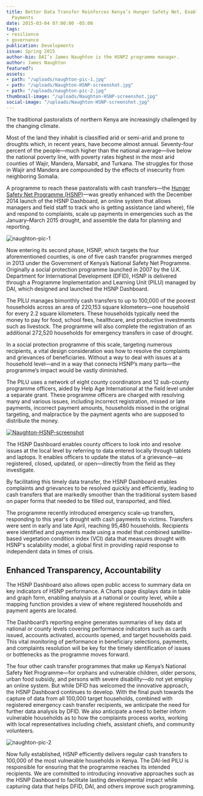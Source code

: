 ```yaml
---
title: Better Data Transfer Reinforces Kenya’s Hunger Safety Net, Enables Emergency
  Payments
date: 2015-03-04 07:00:00 -05:00
tags:
- resilience
- governance
publication: Developments
issue: Spring 2015
author-bio: DAI’s James Naughton is the HSNP2 programme manager.
author: James Naughton
featured?: 
assets:
- path: "/uploads/naughton-pic-1.jpg"
- path: "/uploads/Naughton-HSNP-screenshot.jpg"
- path: "/uploads/naughton-pic-2.jpg"
thumbnail-image: "/uploads/Naughton-HSNP-screenshot.jpg"
social-image: "/uploads/Naughton-HSNP-screenshot.jpg"
---
```


The traditional pastoralists of northern Kenya are increasingly challenged by the changing climate.

Most of the land they inhabit is classified arid or semi-arid and prone to droughts which, in recent years, have become almost annual. Seventy-four percent of the people—much higher than the national average—live below the national poverty line, with poverty rates highest in the most arid counties of Wajir, Mandera, Marsabit, and Turkana. The struggles for those in Wajir and Mandera are compounded by the effects of insecurity from neighboring Somalia.



A programme to reach these pastoralists with cash transfers—the [Hunger Safety Net Programme (HSNP)](http://dai.com/our-work/projects/kenya%E2%80%94hunger-safety-net-programme-phase-2-hsnp2)—was greatly enhanced with the December 2014 launch of the HSNP Dashboard, an online system that allows managers and field staff to track who is getting assistance (and where), file and respond to complaints, scale up payments in emergencies such as the January–March 2015 drought, and assemble the data for planning and reporting.

![naughton-pic-1](/uploads/naughton-pic-1.jpg "HSNP staff explaining the programme at a baraza at Got Ade, Wajir.") 

Now entering its second phase, HSNP, which targets the four aforementioned counties, is one of five cash transfer programmes merged in 2013 under the Government of Kenya’s National Safety Net Programme. Originally a social protection programme launched in 2007 by the U.K. Department for International Development (DFID), HSNP is delivered through a Programme Implementation and Learning Unit (PILU) managed by DAI, which designed and launched the HSNP Dashboard.

The PILU manages bimonthly cash transfers to up to 100,000 of the poorest households across an area of 220,153 square kilometers—one household for every 2.2 square kilometers. These households typically need the money to pay for food, school fees, healthcare, and productive investments such as livestock. The programme will also complete the registration of an additional 272,520 households for emergency transfers in case of drought.

In a social protection programme of this scale, targeting numerous recipients, a vital design consideration was how to resolve the complaints and grievances of beneficiaries. Without a way to deal with issues at a household level—and in a way that connects HSNP’s many parts—the programme’s impact would be vastly diminished.

The PILU uses a network of eight county coordinators and 12 sub-county programme officers, aided by Help Age International at the field level under a separate grant. These programme officers are charged with resolving many and various issues, including incorrect registration, missed or late payments, incorrect payment amounts, households missed in the original targeting, and malpractice by the payment agents who are supposed to distribute the money.

[![Naughton-HSNP-screenshot](/uploads/Naughton-HSNP-screenshot.jpg)](http://www.hsnp.or.ke/index.php/dashboards/at-a-glance) 

The HSNP Dashboard enables county officers to look into and resolve issues at the local level by referring to data entered locally through tablets and laptops. It enables officers to update the status of a grievance—as registered, closed, updated, or open—directly from the field as they investigate.

By facilitating this timely data transfer, the HSNP Dashboard enables complaints and grievances to be resolved quickly and efficiently, leading to cash transfers that are markedly smoother than the traditional system based on paper forms that needed to be filled out, transported, and filed.

The programme recently introduced emergency scale-up transfers, responding to this year's drought with cash payments to victims. Transfers were sent in early and late April, reaching 95,480 households. Recipients were identified and payments made using a model that combined satellite-based vegetation condition index (VCI) data that measures drought with HSNP's scalability model, a global first in providing rapid response to independent data in times of crisis. 

## Enhanced Transparency, Accountability

The HSNP Dashboard also allows open public access to summary data on key indicators of HSNP performance. A Charts page displays data in table and graph form, enabling analysis at a national or county level, while a mapping function provides a view of where registered households and payment agents are located.

The Dashboard’s reporting engine generates summaries of key data at national or county levels covering performance indicators such as cards issued, accounts activated, accounts opened, and target households paid. This vital monitoring of performance in beneficiary selections, payments, and complaints resolution will be key for the timely identification of issues or bottlenecks as the programme moves forward.

The four other cash transfer programmes that make up Kenya’s National Safety Net Programme—for orphans and vulnerable children, older persons, urban food subsidy, and persons with severe disability—do not yet employ an online system. But while DFID has welcomed the innovative approach, the HSNP Dashboard continues to develop. With the final push towards the capture of data from all 100,000 target households, combined with registered emergency cash transfer recipients, we anticipate the need for further data analysis by DFID. We also anticipate a need to better inform vulnerable households as to how the complaints process works, working with local representatives including chiefs, assistant chiefs, and community volunteers.

![naughton-pic-2](/uploads/naughton-pic-2.jpg "A beneficiary at Kataboi, Turkana.") 

Now fully established, HSNP efficiently delivers regular cash transfers to 100,000 of the most vulnerable households in Kenya. The DAI-led PILU is responsible for ensuring that the programme reaches its intended recipients. We are committed to introducing innovative approaches such as the HSNP Dashboard to facilitate lasting developmental impact while capturing data that helps DFID, DAI, and others improve such programming.
